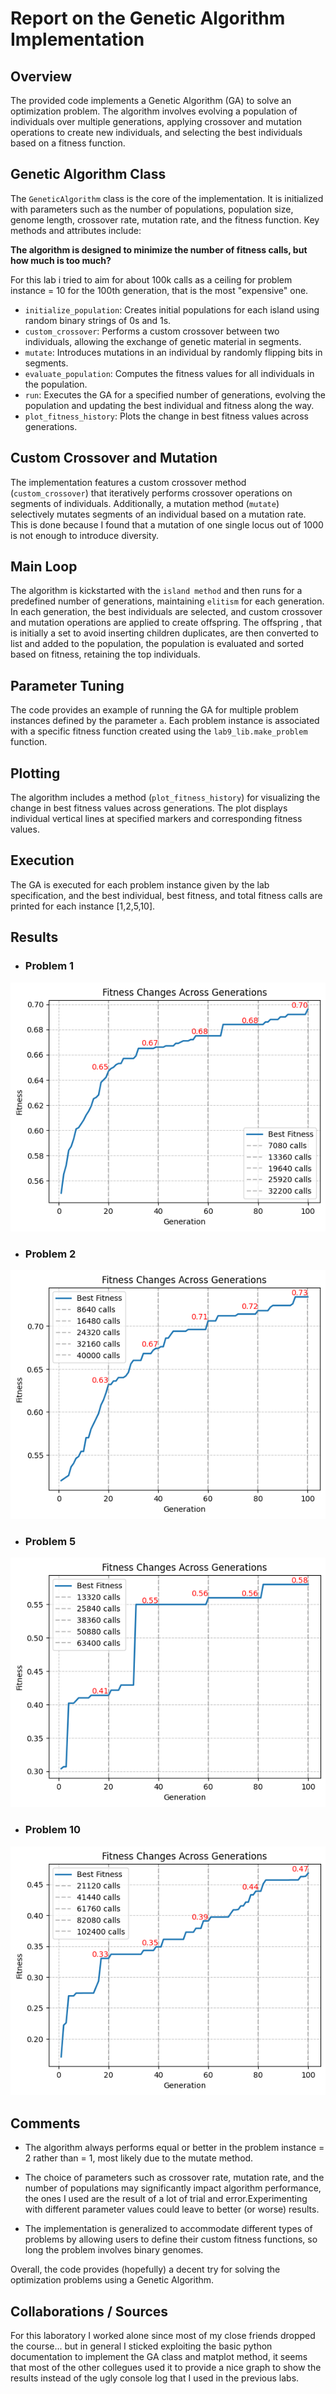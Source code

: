 # Report on the Genetic Algorithm Implementation

## Overview
The provided code implements a Genetic Algorithm (GA) to solve an optimization problem. The algorithm involves evolving a population of individuals over multiple generations, applying crossover and mutation operations to create new individuals, and selecting the best individuals based on a fitness function.



## Genetic Algorithm Class
The `GeneticAlgorithm` class is the core of the implementation. It is initialized with parameters such as the number of populations, population size, genome length, crossover rate, mutation rate, and the fitness function. Key methods and attributes include:

**The algorithm is designed to minimize the number of fitness calls, but how much is too much?**

 For this lab i tried to aim for about 100k calls as a ceiling for problem instance = 10 for the 100th generation, that is the most "expensive" one.

- `initialize_population`: Creates initial populations for each island using random binary strings of 0s and 1s.
- `custom_crossover`: Performs a custom crossover between two individuals, allowing the exchange of genetic material in segments.
- `mutate`: Introduces mutations in an individual by randomly flipping bits in segments.
- `evaluate_population`: Computes the fitness values for all individuals in the population.
- `run`: Executes the GA for a specified number of generations, evolving the population and updating the best individual and fitness along the way.
- `plot_fitness_history`: Plots the change in best fitness values across generations.

## Custom Crossover and Mutation
The implementation features a custom crossover method (`custom_crossover`) that iteratively performs crossover operations on segments of individuals. Additionally, a mutation method (`mutate`) selectively mutates segments of an individual based on a mutation rate. This is done because I found that a mutation of one single locus out of 1000 is not enough to introduce diversity.

## Main Loop
The algorithm is kickstarted with the `island method` and then runs for a predefined number of generations, maintaining `elitism` for each generation. In each generation, the best individuals are selected, and custom crossover and mutation operations are applied to create offspring. The offspring , that is initially a set to avoid inserting children duplicates, are then converted to list and added to the population, the population is evaluated and sorted based on fitness, retaining the top individuals.

## Parameter Tuning
The code provides an example of running the GA for multiple problem instances defined by the parameter `a`. Each problem instance is associated with a specific fitness function created using the `lab9_lib.make_problem` function.

## Plotting
The algorithm includes a method (`plot_fitness_history`) for visualizing the change in best fitness values across generations. The plot displays individual vertical lines at specified markers and corresponding fitness values.

## Execution
The GA is executed for each problem instance given by the lab specification, and the best individual, best fitness, and total fitness calls are printed for each instance [1,2,5,10].

## Results 
- ### Problem 1
![Alt text](image.png)

- ### Problem 2
![Alt text](image-1.png)

- ### Problem 5
![Alt text](image-2.png)

- ### Problem 10
![Alt text](image-3.png)

## Comments

- The algorithm always performs equal or better in the problem instance = 2 rather than = 1, most likely due to the mutate method.

- The choice of parameters such as crossover rate, mutation rate, and the number of populations may significantly impact algorithm performance, the ones I used are the result of a lot of trial and error.Experimenting with different parameter values could leave to better (or worse) results.

- The implementation is generalized to accommodate different types of problems by allowing users to define their custom fitness functions, so long the problem involves binary genomes.

Overall, the code provides (hopefully) a decent try for solving the optimization problems using a Genetic Algorithm.

## Collaborations / Sources

For this laboratory I worked alone since most of my close friends dropped the course... but in general I sticked exploiting the basic python documentation to implement the GA class and matplot method, it seems that most of the other collegues used it to provide a nice graph to show the results instead of the ugly console log that I used in the previous labs.
